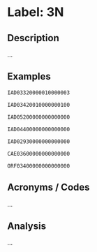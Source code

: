 # Label: 3N

## Description

...

## Examples

```
IAD03320000010000003
```

```
IAD03420010000000100
```

```
IAD05200000000000000
```

```
IAD04400000000000000
```

```
IAD02930000000000000
```

```
CAE03600000000000000
```

```
ORF03400000000000000
```

## Acronyms / Codes

...

## Analysis

...
